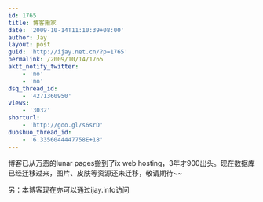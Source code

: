 ```yaml
---
id: 1765
title: 博客搬家
date: '2009-10-14T11:10:39+08:00'
author: Jay
layout: post
guid: 'http://ijay.net.cn/?p=1765'
permalink: /2009/10/14/1765
aktt_notify_twitter:
    - 'no'
    - 'no'
dsq_thread_id:
    - '4271360950'
views:
    - '3032'
shorturl:
    - 'http://goo.gl/s6srD'
duoshuo_thread_id:
    - '6.3356044447758E+18'
---
```


博客已从万恶的lunar pages搬到了ix web hosting，3年才900出头。现在数据库已经迁移过来，图片、皮肤等资源还未迁移，敬请期待~~

另：本博客现在亦可以通过ijay.info访问